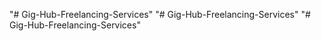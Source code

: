 "# Gig-Hub-Freelancing-Services" 
"# Gig-Hub-Freelancing-Services" 
"# Gig-Hub-Freelancing-Services" 
